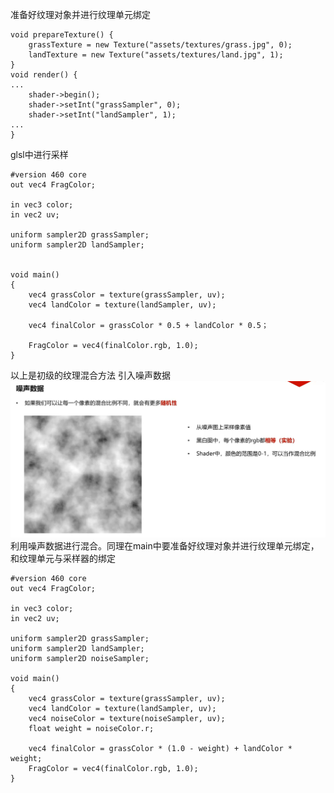 准备好纹理对象并进行纹理单元绑定
```
void prepareTexture() {
	grassTexture = new Texture("assets/textures/grass.jpg", 0);
	landTexture = new Texture("assets/textures/land.jpg", 1);
}
void render() {
...
	shader->begin();
	shader->setInt("grassSampler", 0);
	shader->setInt("landSampler", 1);
...
}
```
glsl中进行采样
```
#version 460 core
out vec4 FragColor;

in vec3 color;
in vec2 uv;

uniform sampler2D grassSampler;
uniform sampler2D landSampler;


void main()
{
	vec4 grassColor = texture(grassSampler, uv);
	vec4 landColor = texture(landSampler, uv);
	
	vec4 finalColor = grassColor * 0.5 + landColor * 0.5；

	FragColor = vec4(finalColor.rgb, 1.0);
}
```
以上是初级的纹理混合方法
引入噪声数据
![输入图片说明](/imgs/2024-10-26/QHNsbnmtecnWcZta.png)
利用噪声数据进行混合。同理在main中要准备好纹理对象并进行纹理单元绑定，和纹理单元与采样器的绑定
```
#version 460 core
out vec4 FragColor;

in vec3 color;
in vec2 uv;

uniform sampler2D grassSampler;
uniform sampler2D landSampler;
uniform sampler2D noiseSampler;

void main()
{
	vec4 grassColor = texture(grassSampler, uv);
	vec4 landColor = texture(landSampler, uv);
	vec4 noiseColor = texture(noiseSampler, uv);
	float weight = noiseColor.r;
	
	vec4 finalColor = grassColor * (1.0 - weight) + landColor * weight;
	FragColor = vec4(finalColor.rgb, 1.0);
}
```
<!--stackedit_data:
eyJoaXN0b3J5IjpbLTcyMjg5MjAzOSwtMjczMjU2MDQ1XX0=
-->
